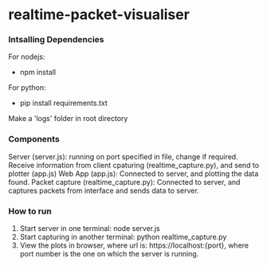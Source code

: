 # realtime-packet-visualiser

### Intsalling Dependencies
For nodejs:
- npm install

For python:
- pip install requirements.txt

Make a 'logs' folder in root directory


### Components
Server (server.js): running on port specified in file, change if required. Receive information from client cpaturing (realtime_capture.py), and send to plotter (app.js)
Web App (app.js): Connected to server, and plotting the data found.
Packet capture (realtime_capture.py): Connected to server, and captures packets from interface and sends data to server.

### How to run
1. Start server in one terminal: node server.js
2. Start capturing in another terminal: python realtime_capture.py
3. View the plots in browser, where url is: https://localhost:{port}, where port number is the one on which the server is running.

